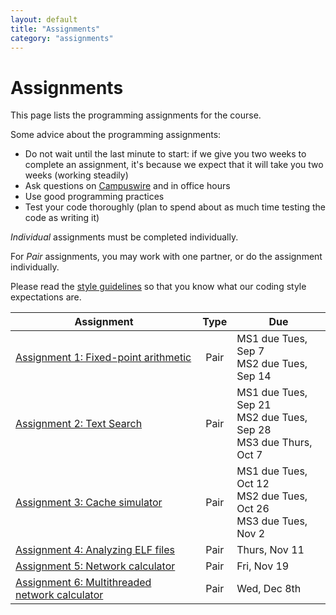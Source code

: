 ```yaml
---
layout: default
title: "Assignments"
category: "assignments"
---
```


# Assignments

This page lists the programming assignments for the course.

Some advice about the programming assignments:

* Do not wait until the last minute to start: if we give you two weeks to complete an assignment, it's because we expect that it will take you two weeks (working steadily)
* Ask questions on [Campuswire](https://campuswire.com) and in office hours
* Use good programming practices
* Test your code thoroughly (plan to spend about as much time testing the code as writing it)

*Individual* assignments must be completed individually.

For *Pair* assignments, you may work with one partner, or do the assignment individually.

Please read the [style guidelines](assign/style.html) so that you know what our coding style expectations are.

Assignment | Type | Due
---------- | :--: | ---
[Assignment 1: Fixed-point arithmetic](assign/assign01.html) | Pair | MS1 due Tues, Sep 7<br>MS2 due Tues, Sep 14
[Assignment 2: Text Search](assign/assign02.html) | Pair | MS1 due Tues, Sep 21<br>MS2 due Tues, Sep 28<br>MS3 due Thurs, Oct 7
[Assignment 3: Cache simulator](assign/assign03.html) | Pair | MS1 due Tues, Oct 12<br>MS2 due Tues, Oct 26<br>MS3 due Tues, Nov 2
[Assignment 4: Analyzing ELF files](assign/assign04.html) | Pair | Thurs, Nov 11
[Assignment 5: Network calculator](assign/assign05.html) | Pair | Fri, Nov 19
[Assignment 6: Multithreaded network calculator](assign/assign06.html) | Pair | Wed, Dec 8th
